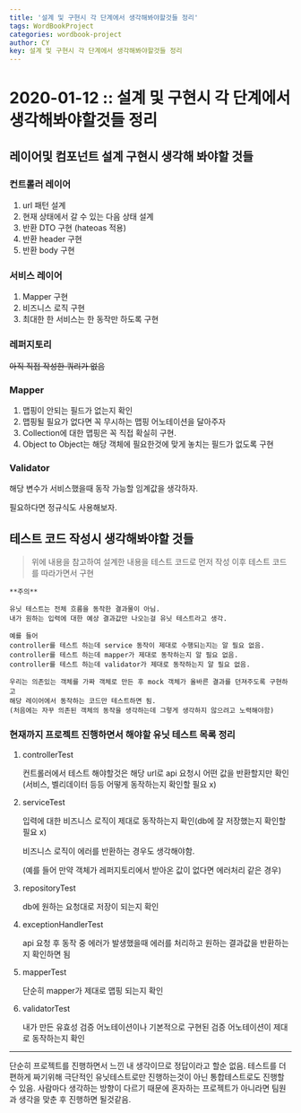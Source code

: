 ```yaml
---
title: '설계 및 구현시 각 단계에서 생각해봐야할것들 정리'
tags: WordBookProject
categories: wordbook-project
author: CY
key: 설계 및 구현시 각 단계에서 생각해봐야할것들 정리
---
```

# 2020-01-12 :: 설계 및 구현시 각 단계에서 생각해봐야할것들 정리

## 레이어및 컴포넌트 설계 구현시 생각해 봐야할 것들

### 컨트롤러 레이어

1. url 패턴 설계
2. 현재 상태에서 갈 수 있는 다음 상태 설계 
3. 반환 DTO 구현 (hateoas 적용)
4. 반환 header 구현
5. 반환 body 구현

### 서비스 레이어

1. Mapper 구현
2. 비즈니스 로직 구현
3. 최대한 한 서비스는 한 동작만 하도록 구현

### 레퍼지토리

~~아직 직접 작성한 쿼리가 없음~~

### Mapper

1. 맵핑이 안되는 필드가 없는지 확인
2. 맵핑될 필요가 없다면 꼭 무시하는 맵핑 어노테이션을 달아주자
3. Collection에 대한 맵핑은 꼭 직접 확실히 구현.
4. Object to Object는 해당 객체에 필요한것에 맞게 놓치는 필드가 없도록 구현

### Validator

해당 변수가 서비스했을때 동작 가능할 임계값을 생각하자.

필요하다면 정규식도 사용해보자.

## 테스트 코드 작성시 생각해봐야할 것들

> 위에 내용을 참고하여 설계한 내용을 테스트 코드로 먼저 작성 이후 테스트 코드를 따라가면서 구현

```
**주의**

유닛 테스트는 전체 흐름을 동작한 결과물이 아님.
내가 원하는 입력에 대한 예상 결과값만 나오는걸 유닛 테스트라고 생각.

예를 들어
controller를 테스트 하는데 service 동작이 제대로 수행되는지는 알 필요 없음.
controller를 테스트 하는데 mapper가 제대로 동작하는지 알 필요 없음.
controller를 테스트 하는데 validator가 제대로 동작하는지 알 필요 없음.

우리는 의존있는 객체를 가짜 객체로 만든 후 mock 객체가 올바른 결과를 던져주도록 구현하고
해당 레이어에서 동작하는 코드만 테스트하면 됨.
(처음에는 자꾸 의존된 객체의 동작을 생각하는데 그렇게 생각하지 않으려고 노력해야함)
```

### 현재까지 프로젝트 진행하면서 해야할 유닛 테스트 목록 정리

1. controllerTest

    컨트롤러에서 테스트 해야할것은 해당 url로 api 요청시 어떤 값을 반환할지만 확인 (서비스, 벨리데이터 등등 어떻게 동작하는지 확인할 필요 x)

2. serviceTest

    입력에 대한 비즈니스 로직이 제대로 동작하는지 확인(db에 잘 저장했는지 확인할 필요 x)

    비즈니스 로직이 에러를 반환하는 경우도 생각해야함.

    (예를 들어 만약 객체가 레퍼지토리에서 받아온 값이 없다면 에러처리 같은 경우)

3. repositoryTest

    db에 원하는 요청대로 저장이 되는지 확인

4. exceptionHandlerTest

    api 요청 후 동작 중 에러가 발생했을때 에러를 처리하고 원하는 결과값을 반환하는지 확인하면 됨

5. mapperTest

    단순히 mapper가 제대로 맵핑 되는지 확인

6. validatorTest

    내가 만든 유효성 검증 어노테이션이나 기본적으로 구현된 검증 어노테이션이 제대로 동작하는지 확인

---

단순히 프로젝트를 진행하면서 느낀 내 생각이므로 정답이라고 할순 없음. 테스트를 더 편하게 짜기위해 극단적인 유닛테스트로만 진행하는것이 아닌 통합테스트로도 진행할 수 있음. 사람마다 생각하는 방향이 다르기 때문에 혼자하는 프로젝트가 아니라면 팀원과 생각을 맞춘 후 진행하면 될것같음.